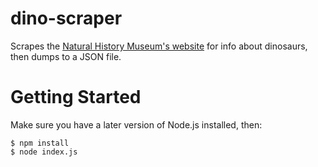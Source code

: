 # dino-scraper
Scrapes the [Natural History Museum's website](http://www.nhm.ac.uk/discover/dino-directory/index.html) for info about dinosaurs, then dumps to a JSON file.

# Getting Started
Make sure you have a later version of Node.js installed, then:
```
$ npm install
$ node index.js
```
